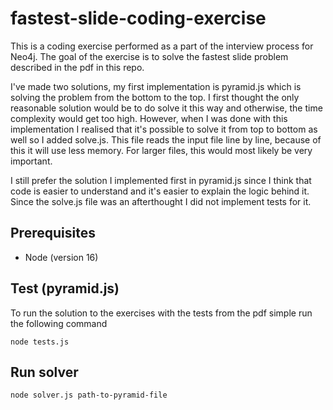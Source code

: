 # fastest-slide-coding-exercise

This is a coding exercise performed as a part of the interview process for Neo4j. The goal of the exercise is to solve the fastest slide problem described in the pdf in this repo.

I've made two solutions, my first implementation is pyramid.js which is solving the problem from the bottom to the top. I first thought the only reasonable solution would be to do solve it this way and otherwise, the time complexity would get too high. However, when I was done with this implementation I realised that it's possible to solve it from top to bottom as well so I added solve.js. This file reads the input file line by line, because of this it will use less memory. For larger files, this would most likely be very important.

I still prefer the solution I implemented first in pyramid.js since I think that code is easier to understand and it's easier to explain the logic behind it. Since the solve.js file was an afterthought I did not implement tests for it.

## Prerequisites
* Node (version 16)

## Test (pyramid.js)
To run the solution to the exercises with the tests from the pdf simple run the following command
```
node tests.js
```

## Run solver
```
node solver.js path-to-pyramid-file
```
